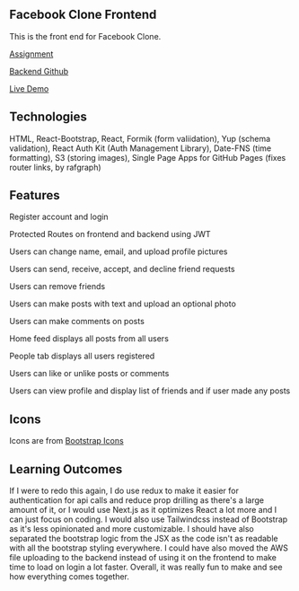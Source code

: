 ## Facebook Clone Frontend

This is the front end for Facebook Clone.

[Assignment](https://www.theodinproject.com/lessons/nodejs-odin-book)

[Backend Github](https://github.com/ericchi00/Facebook-Clone-Backend)

[Live Demo](https://ericchi00.github.io/Facebook-Clone-Frontend/)

## Technologies

HTML, React-Bootstrap, React, Formik (form valiidation), Yup (schema validation), React Auth Kit (Auth Management Library), Date-FNS (time formatting), S3 (storing images), Single Page Apps for GitHub Pages (fixes router links, by rafgraph)

## Features

Register account and login

Protected Routes on frontend and backend using JWT

Users can change name, email, and upload profile pictures

Users can send, receive, accept, and decline friend requests

Users can remove friends

Users can make posts with text and upload an optional photo

Users can make comments on posts

Home feed displays all posts from all users

People tab displays all users registered

Users can like or unlike posts or comments

Users can view profile and display list of friends and if user made any posts

## Icons

Icons are from [Bootstrap Icons](https://icons.getbootstrap.com/)

## Learning Outcomes

If I were to redo this again, I do use redux to make it easier for authentication for api calls and reduce prop drilling as there's a large amount of it, or I would use Next.js as it optimizes React a lot more and I can just focus on coding. I would also use Tailwindcss instead of Bootstrap as it's less opinionated and more customizable. I should have also separated the bootstrap logic from the JSX as the code isn't as readable with all the bootstrap styling everywhere. I could have also moved the AWS file uploading to the backend instead of using it on the frontend to make time to load on login a lot faster. Overall, it was really fun to make and see how everything comes together.
